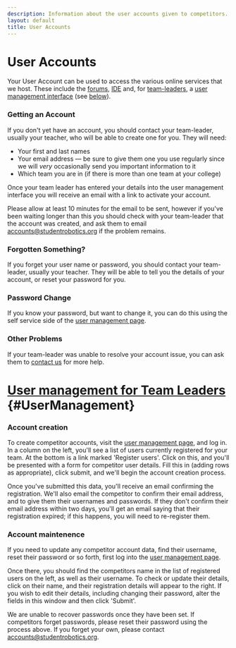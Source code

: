 ```yaml
---
description: Information about the user accounts given to competitors.
layout: default
title: User Accounts
---
```

# User Accounts

Your User Account can be used to access the various online services that we host.
These include the [forums](/forum), [IDE](/ide) and, for [team-leaders](/schools/team-leaders),
a [user management interface](/userman) (see [below](#UserManagement)).

### Getting an Account
If you don't yet have an account, you should contact your team-leader,
usually your teacher, who will be able to create one for you.
They will need:

 * Your first and last names
 * Your email address &mdash; be sure to give them one you use regularly since
   we will _very_ occasionally send you important information to it
 * Which team you are in (if there is more than one team at your college)

Once your team leader has entered your details into the user management interface
you will receive an email with a link to activate your account.

Please allow at least 10 minutes for the email to be sent,
however if you've been waiting longer than this you should check with your team-leader that the account was created,
and ask them to email <accounts@studentrobotics.org> if the problem remains.

### Forgotten Something?
If you forget your user name or password, you should contact your team-leader,
usually your teacher.
They will be able to tell you the details of your account, or reset your password for you.

### Password Change
If you know your password, but want to change it,
you can do this using the self service side of the [user management page](/userman).

### Other Problems
If your team-leader was unable to resolve your account issue,
you can ask them to [contact us](/about/contactus) for more help.

[User management for Team Leaders](/docs/user_accounts#UserManagement) {#UserManagement}
====================

### Account creation

To create competitor accounts, visit the [user management page](/userman), and
log in. In a column on the left, you'll see a list of users currently
registered for your team.  At the bottom is a link marked 'Register users'.
Click on this, and you'll be presented with a form for competitor user details.
Fill this in (adding rows as appropriate), click submit, and we'll begin the
account creation process.

Once you've submitted this data, you'll receive an email confirming the
registration. We'll also email the competitor to confirm their email
address, and to give them their usernames and passwords. If they don't
confirm their email address within two days, you'll get an email saying
that their registration expired; if this happens, you will need to
re-register them.

### Account maintenence

If you need to update any competitor account data, find their username,
reset their password or so forth, first log into the [user management
page](/userman).

Once there, you should find the competitors name in the list of registered
users on the left, as well as their username. To check or update their details,
click on their name, and their registration details will appear to the right. If
you wish to edit their details, including changing their password, alter the
fields in this window and then click 'Submit'.

We are unable to recover passwords once they have been set. If competitors
forget passwords, please reset their password using the process above. If you
forget your own, please contact <accounts@studentrobotics.org>.
